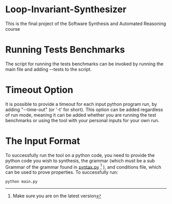 # Loop-Invariant-Synthesizer
This is the final project of the Software Synthesis and Automated Reasoning course

# Running Tests Benchmarks
The script for running the tests benchmarks can be invoked by running the main file and adding --tests to the script.

# Timeout Option
It is possible to provide a timeout for each input python program run, by adding "--time-out" (or '-t' for short).
This option can be added regardless of run mode, meaning it can be added whether you are running the test benchmarks or using the tool with your personal inputs for your own run.

# The Input Format
To successfully run the tool on a python code, you need to provide the python code you wish to synthesis, the grammar (which must be a sub Grammar of the grammar found in [syntax.py](https://github.com/AbuJabal-Hussein/Loop-Invariant-Synthesizer/blob/dev/syntax.py) [^1] ), and conditions file, which can be used to prove properties. 
To successfully run: 

    python main.py 


[^1]:  Make sure you are on the latest version
<!--stackedit_data:
eyJoaXN0b3J5IjpbLTQ2MDk5NzgwMiwxNDUwNTQ1OTEyLDE1Mz
U3Nzc1OTIsMTkwMjgyOTgyNywxNDg4OTczOTA3LC0xMTI3NjEz
Njk4LC0xMTc5NjUxNzgsLTE1NDg2MDU4NjRdfQ==
-->